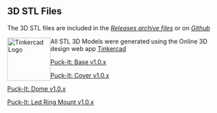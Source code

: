 ## 3D STL Files

The 3D STL files are included in the [*Releases archive files*](https://github.com/sfranzyshen/Puck-It/releases) or on [*Github*](https://github.com/sfranzyshen/Puck-It/tree/main/3D)

<img src="https://www.sfranzyshen.org/Puck-It/2D/tinkercad_logo.svg" alt="Tinkercad Logo" title="Tinkercad Logo" id="tinkercad" style="float:left" width="100" /> All STL 3D Models were generated using the Online 3D design web app [Tinkercad](https://www.tinkercad.com/)

[Puck-It: Base v1.0.x](https://www.tinkercad.com/things/kB2Pn6kPynI)

[Puck-It: Cover v1.0.x](https://www.tinkercad.com/things/8ZkUMunyF5W)

[Puck-It: Dome v1.0.x](https://www.tinkercad.com/things/7uUrDmZGgNH)

[Puck-It: Led Ring Mount v1.0.x](https://www.tinkercad.com/things/04B3wYgW9y0)
